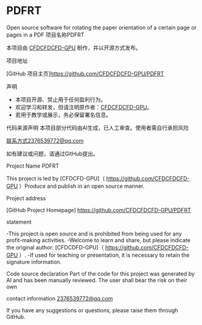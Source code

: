 # PDFRT
Open source software for rotating the paper orientation of a certain page or pages in a PDF
项目名称PDFRT

本项目由 [CFDCFDCFD-GPU](https://github.com/CFDCFDCFD-GPU) 制作，并以开源方式发布。

项目地址

[GitHub 项目主页]https://github.com/CFDCFDCFD-GPU/PDFRT

声明

- 本项目开源、禁止用于任何盈利行为。
- 欢迎学习和转发，但请注明原作者：[CFDCFDCFD-GPU](https://github.com/CFDCFDCFD-GPU)。
- 若用于教学或展示，务必保留署名信息。

代码来源声明
本项目部分代码由AI生成，已人工审查。使用者需自行承担风险

联系方式2376539772@qq.com

如有建议或问题，请通过GitHub提出。


Project Name PDFRT

This project is led by [CFDCFD-GPU]（ https://github.com/CFDCFDCFD-GPU ）Produce and publish in an open source manner.

Project address

[GitHub Project Homepage] https://github.com/CFDCFDCFD-GPU/PDFRT

statement

-This project is open source and is prohibited from being used for any profit-making activities.
-Welcome to learn and share, but please indicate the original author: [CFDCDFD-GPU]（ https://github.com/CFDCFDCFD-GPU ）.
-If used for teaching or presentation, it is necessary to retain the signature information.

Code source declaration
Part of the code for this project was generated by AI and has been manually reviewed. The user shall bear the risk on their own

contact information 2376539772@qq.com

If you have any suggestions or questions, please raise them through GitHub.
